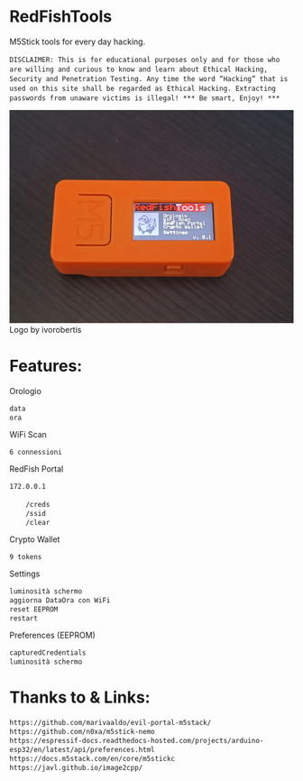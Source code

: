 # RedFishTools
M5Stick tools for every day hacking.

`DISCLAIMER: This is for educational purposes only and for those who are willing and curious to know and learn about Ethical Hacking, Security and Penetration Testing. Any time the word “Hacking” that is used on this site shall be regarded as Ethical Hacking. Extracting passwords from unaware victims is illegal! *** Be smart, Enjoy! ***`

![M5-Nemo Matrix Logo](https://github.com/th3cr34t1v3h4ck3r/RedFishTools/blob/main/redfishtools_app.jpg)
Logo by ivorobertis


# Features:

Orologio

	data
	ora

WiFi Scan

	6 connessioni

RedFish Portal

	172.0.0.1
 
		/creds
		/ssid
		/clear

Crypto Wallet

	9 tokens

Settings

	luminosità schermo
	aggiorna DataOra con WiFi
	reset EEPROM
	restart

Preferences (EEPROM)

	capturedCredentials
	luminosità schermo


# Thanks to & Links:

	https://github.com/marivaaldo/evil-portal-m5stack/
	https://github.com/n0xa/m5stick-nemo
	https://espressif-docs.readthedocs-hosted.com/projects/arduino-esp32/en/latest/api/preferences.html
	https://docs.m5stack.com/en/core/m5stickc
 	https://javl.github.io/image2cpp/



